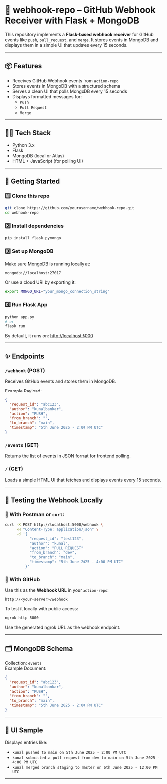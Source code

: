 # 📘 webhook-repo – GitHub Webhook Receiver with Flask + MongoDB

This repository implements a **Flask-based webhook receiver** for GitHub events like `push`, `pull_request`, and `merge`. It stores events in MongoDB and displays them in a simple UI that updates every 15 seconds.

---

## 📦 Features

- Receives GitHub Webhook events from `action-repo`
- Stores events in MongoDB with a structured schema
- Serves a clean UI that polls MongoDB every 15 seconds
- Displays formatted messages for:
  - `Push`
  - `Pull Request`
  - `Merge`

---

## 🧑‍💻 Tech Stack

- Python 3.x
- Flask
- MongoDB (local or Atlas)
- HTML + JavaScript (for polling UI)

---

## 🚀 Getting Started

### 1️⃣ Clone this repo
```bash
git clone https://github.com/yourusername/webhook-repo.git
cd webhook-repo
```

### 2️⃣ Install dependencies
```bash
pip install flask pymongo
```

### 3️⃣ Set up MongoDB

Make sure MongoDB is running locally at:
```
mongodb://localhost:27017
```

Or use a cloud URI by exporting it:
```bash
export MONGO_URI="your_mongo_connection_string"
```

### 4️⃣ Run Flask App
```bash
python app.py
# or
flask run
```

By default, it runs on: [http://localhost:5000](http://localhost:5000)

---

## ✨ Endpoints

### `/webhook` (POST)
Receives GitHub events and stores them in MongoDB.

Example Payload:
```json
{
  "request_id": "abc123",
  "author": "kunalbankar",
  "action": "PUSH",
  "from_branch": "",
  "to_branch": "main",
  "timestamp": "5th June 2025 - 2:00 PM UTC"
}
```

### `/events` (GET)
Returns the list of events in JSON format for frontend polling.

### `/` (GET)
Loads a simple HTML UI that fetches and displays events every 15 seconds.

---

## 🧪 Testing the Webhook Locally

### 🔸 With Postman or `curl`:
```bash
curl -X POST http://localhost:5000/webhook \
     -H "Content-Type: application/json" \
     -d '{
           "request_id": "test123",
           "author": "kunal",
           "action": "PULL_REQUEST",
           "from_branch": "dev",
           "to_branch": "main",
           "timestamp": "5th June 2025 - 4:00 PM UTC"
         }'
```

### 🔹 With GitHub

Use this as the **Webhook URL** in your `action-repo`:
```
http://<your-server>/webhook
```

To test it locally with public access:
```bash
ngrok http 5000
```

Use the generated ngrok URL as the webhook endpoint.

---

## 🗂 MongoDB Schema

Collection: `events`  
Example Document:
```json
{
  "request_id": "abc123",
  "author": "kunalbankar",
  "action": "PUSH",
  "from_branch": "",
  "to_branch": "main",
  "timestamp": "5th June 2025 - 2:00 PM UTC"
}
```

---

## 🧼 UI Sample

Displays entries like:

- `kunal pushed to main on 5th June 2025 - 2:00 PM UTC`
- `kunal submitted a pull request from dev to main on 5th June 2025 - 4:00 PM UTC`
- `kunal merged branch staging to master on 6th June 2025 - 12:00 PM UTC`

---
